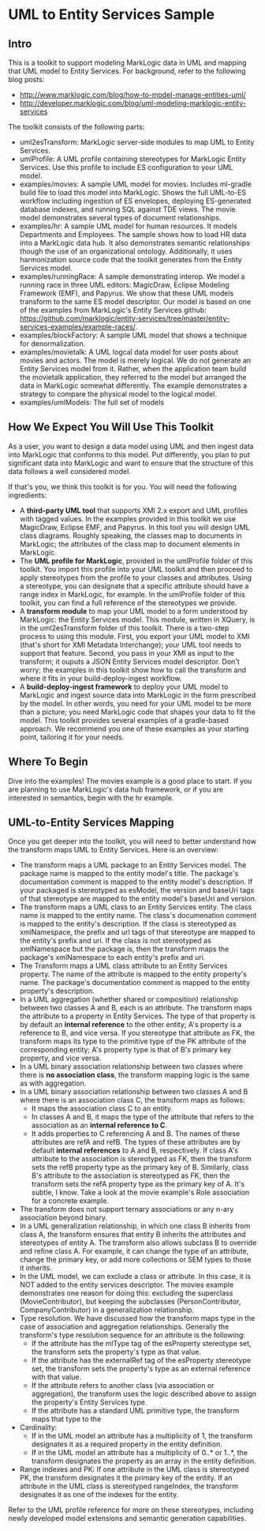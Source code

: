 # UML to Entity Services Sample

## Intro

This is a toolkit to support modeling MarkLogic data in UML and mapping that UML model to Entity Services. For background, refer to the following blog posts:

- <http://www.marklogic.com/blog/how-to-model-manage-entities-uml/>
- <http://developer.marklogic.com/blog/uml-modeling-marklogic-entity-services>

The toolkit consists of the following parts:
- uml2esTransform: MarkLogic server-side modules to map UML to Entity Services.
- umlProfile: A UML profile containing stereotypes for MarkLogic Entity Services. Use this profile to include ES configuration to your UML model.
- examples/movies: A sample UML model for movies. Includes ml-gradle build file to load this model into MarkLogic. Shows the full UML-to-ES workflow including ingestion of ES envelopes, deploying ES-generated database indexes, and running SQL against TDE views. The movie model demonstrates several types of document relationships. 
- examples/hr: A sample UML model for human resources. It models Departments and Employees. The sample shows how to load HR data into a MarkLogic data hub. It also demonstrates semantic relationships though the use of an organizational ontology. Additionally, it uses harmonization source code that the toolkit generates from the Entity Services model.
- examples/runningRace: A sample demonstrating interop. We model a running race in three UML editors: MagicDraw, Eclipse Modeling Framework (EMF), and Papyrus. We show that these UML models transform to the same ES model descriptor. Our model is based on one of the examples from MarkLogic's Entity Services github: <https://github.com/marklogic/entity-services/tree/master/entity-services-examples/example-races/>. 
- examples/blockFactory: A sample UML model that shows a technique for denormalization.
- examples/movietalk: A UML logcal data model for user posts about movies and actors. The model is merely logical. We do not generate an Entity Services model from it. Rather, when the application team build the movietalk application, they referred to the model but arranged the data in MarkLogic somewhat differently. The example demonstrates a strategy to compare the physical model to the logical model.  
- examples/umlModels: The full set of models

## How We Expect You Will Use This Toolkit
As a user, you want to design a data model using UML and then ingest data into MarkLogic that conforms to this model. Put differently, you plan to put significant data into MarkLogic and want to ensure that the structure of this data follows a well considered model. 

If that's you, we think this toolkit is for you. You will need the following ingredients:

- A **third-party UML tool** that supports XMI 2.x export and UML profiles with tagged values. In the examples provided in this toolkit we use MagicDraw, Eclipse EMF, and Papyrus. In this tool you will design UML class diagrams. Roughly speaking, the classes map to documents in MarkLogic; the attributes of the class map to document elements in MarkLogic.
- The **UML profile for MarkLogic**, provided in the umlProfile folder of this toolkit. You import this profile into your UML toolkit and then proceed to apply stereotypes from the profile to your classes and attributes. Using a stereotype, you can designate that a specific attribute should have a range index in MarkLogic, for example. In the umlProfile folder of this toolkit, you can find a full reference of the stereotypes we provide.
- A **transform module** to map your UML model to a form understood by MarkLogic: the Entity Services model. This module, written in XQuery, is in the uml2esTransform folder of this toolkit. There is a two-step process to using this module. First, you export your UML model to XMI (that's short for XMI Metadata Interchange); your UML tool needs to support that feature. Second, you pass in your XMI as input to the transform; it ouputs a JSON Entity Services model descriptor. Don't worry; the examples in this toolkit show how to call the transform and where it fits in your build-deploy-ingest workflow.
- A **build-deploy-ingest framework** to deploy your UML model to MarkLogic and ingest source data into MarkLogic in the form prescribed by the model. In other words, you need for your UML model to be more than a picture; you need MarkLogic code that shapes your data to fit the model. This toolkit provides several examples of a gradle-based approach. We recommend you one of these examples as your starting point, tailoring it for your needs.

## Where To Begin
Dive into the examples! The movies example is a good place to start. If you are planning to use MarkLogic's data hub framework, or if you are interested in semantics, begin with the hr example. 

## UML-to-Entity Services Mapping
Once you get deeper into the toolkit, you will need to better understand how the transform maps UML to Entity Services. Here is an overview:
- The transform maps a UML package to an Entity Services model. The package name is mapped to the entity model's title. The package's documentation comment is mapped to the entity model's description. If your packaged is stereotyped as esModel, the version and baseUri tags of that stereotype are mapped to the entity model's baseUri and version.
- The transform maps a UML class to an Entity Services entity. The class name is mapped to the entity name. The class's documenation comment is mapped to the entity's description. If the class is stereotyped as xmlNamespace, the prefix and url tags of that stereotype are mapped to the entity's prefix and uri. If the class is not stereotyped as xmlNamespace but the package is, then the transform maps the package's xmlNamespace to each entity's prefix and uri.
- The Transform maps a UML class attribute to an Entity Services property. The name of the attribute is mapped to the entity property's name. The package's documentation comment is mapped to the entity property's description.
- In a UML aggregation (whether shared or composition) relationship between two classes A and B, each is an attribute. The transform maps the attribute to a property in Entity Services. The type of that property is by default an **internal reference** to the other entity; A's property is a reference to B, and vice versa. If you stereotype that attribute as FK, the transform maps its type to the primitive type of the PK attribute of the corresponding entity; A's property type is that of B's primary key property, and vice versa.
- In a UML binary association relationship between two classes where there is **no association class**, the transform mapping logic is the same as with aggregation.
- In a UML binary association relationship between two classes A and B where there is an association class C, the transform maps as follows:
	* It maps the association class C to an entity.
	* In classes A and B, it maps the type of the attribute that refers to the association as an **internal reference to C**. 
	* It adds properties to C referencing A and B. The names of these attributes are refA and refB. The types of these attributes are by default **internal references** to A and B, respectively. If class A's attribute to the association is stereotyped as FK, then the transform sets the refB property type as the primary key of B. Similarly, class B's attribute to the association is stereotyped as FK, then the transform sets the refA property type as the primary key of A. It's subtle, I know. Take a look at the movie example's Role association for a concrete example. 
- The transform does not support ternary associations or any n-ary association beyond binary.
- In a UML generalization relationship, in which one class B inherits from class A, the transform ensures that entity B inherits the attributes and stereotypes of entity A. The transform also allows subclass B to override and refine class A. For example, it can change the type of an attribute, change the primary key, or add more collections or SEM types to those it inherits. 
- In the UML model, we can exclude a class or attribute. In this case, it is NOT added to the entity services descriptor. The movies example demonstrates one reason for doing this: excluding the superclass (MovieContributor), but keeping the subclasses (PersonContributor, CompanyContributor) in a generalization relationship.
- Type resolution. We have discussed how the transform maps type in the case of association and aggregation relationships. Generally the transform's type resolution sequence for an attribute is the following:
	* If the attribute has the mlType tag of the esProperty stereotype set, the transform sets the property's type as that value.
	* If the attribute has the externalRef tag of the esProperty stereotype set, the transform sets the property's type as an external reference with that value.
	* If the attribute refers to another class (via association or aggregation), the transform uses the logic described above to assign the property's Entity Services type.
	* If the attribute has a standard UML primitive type, the transform maps that type to the 
- Cardinality: 
	* If in the UML model an attribute has a multiplicity of 1, the transform designates it as a required property in the entity definition.
	* If in the UML model an attribute has a multiplicity of 0..* or 1..*, the transform designates the property as an array in the entity definition.
- Range indexes and PK: If one attribute in the UML class is stereotyped PK, the transform designates it the primary key of the entity. If an attribute in the UML class is stereotyped rangeIndex, the transform designates it as one of the indexes for the entity. 

Refer to the UML profile reference for more on these stereotypes, including newly developed model extensions and semantic generation capabilities. 

